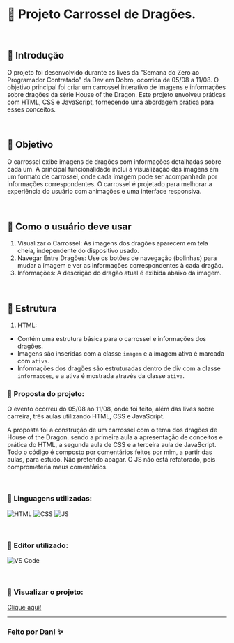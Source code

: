 # :open_file_folder: Projeto Carrossel de Dragões. 
<br>

## 📌 Introdução
O projeto foi desenvolvido durante as lives da "Semana do Zero ao Programador Contratado" da Dev em Dobro, ocorrida de 05/08 a 11/08. O objetivo principal foi criar um carrossel interativo de imagens e informações sobre dragões da série House of the Dragon. Este projeto envolveu práticas com HTML, CSS e JavaScript, fornecendo uma abordagem prática para esses conceitos.

<br>

## 📌 Objetivo
O carrossel exibe imagens de dragões com informações detalhadas sobre cada um. A principal funcionalidade inclui a visualização das imagens em um formato de carrossel, onde cada imagem pode ser acompanhada por informações correspondentes. O carrossel é projetado para melhorar a experiência do usuário com animações e uma interface responsiva.

<br>

## 📌 Como o usuário deve usar 
  1. Visualizar o Carrossel: As imagens dos dragões aparecem em tela cheia, independente do dispositivo usado. 
  2. Navegar Entre Dragões: Use os botões de navegação (bolinhas) para mudar a imagem e ver as informações correspondentes à cada dragão.
  3. Informações: A descrição do dragão atual é exibida abaixo da imagem.

<br>

 ## 📌 Estrutura
  1. HTML:
  - Contém uma estrutura básica para o carrossel e informações dos dragões.
  - Imagens são inseridas com a classe `imagem` e a imagem ativa é marcada com `ativa`.
  - Informações dos dragões são estruturadas dentro de div com a classe `informacoes`, e a ativa é mostrada através da classe `ativa`.







### 📌 Proposta do projeto:

O evento ocorreu do 05/08 ao 11/08, onde foi feito, além das lives sobre carreira, três aulas utilizando HTML, CSS e JavaScript.

A proposta foi a construção de um carrossel com o tema dos dragões de House of the Dragon. sendo a primeira aula a apresentação de conceitos e prática do HTML, a segunda aula de CSS e a terceira aula de JavaScript. 
Todo o código é composto por comentários feitos por mim, a partir das aulas, para estudo. Não pretendo apagar. 
O JS não está refatorado, pois comprometeria meus comentários. 

<br>

### 📌 Linguagens utilizadas:

![HTML](https://img.shields.io/badge/-HTML5-E34F26?style=for-the-badge&logo=html5&logoColor=white) 
![CSS](https://img.shields.io/badge/-CSS3-1572B6?style=for-the-badge&logo=css3&logoColor=white)
![JS](https://img.shields.io/badge/-JavaScript-fffd09?style=for-the-badge&logo=javascript&logoColor=black)

<br>

### 📌 Editor utilizado:

![VS Code](https://img.shields.io/badge/Visual_Studio_Code-0078D4?style=for-the-badge)

<br>

### 📌 Visualizar o projeto:

[Clique aqui!](https://danvasquesc.github.io/projeto-carrossel-devemdobro/)

---

### Feito por [Dan!](https://github.com/danvasquesc) ✨
